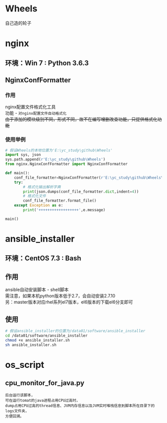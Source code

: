 # Wheels
自己造的轮子
# nginx
## 环境：Win 7 : Python 3.6.3
## NginxConfFormatter
### 作用
nginx配置文件格式化工具<br/>
功能 - `对nginx配置文件自动格式化`<br/>
~~由于添加的模块级别不同，形式不同，故不在编写增删改查功能，只提供格式化功能~~
### 使用举例
```Python
# 假设Wheels的本地位置为'E:\yc_study\github\Wheels'
import sys, json
sys.path.append(r'E:\yc_study\github\Wheels')
from nginx.NginxConfFormatter import NginxConfFormatter

def main():
	conf_file_formatter=NginxConfFormatter(r'E:\yc_study\github\Wheels\nginx\default.conf')
	try:
		# 格式化输出解析字典
		print(json.dumps(conf_file_formatter.dict,indent=4))
		# 格式化文件
		conf_file_formatter.format_file()
	except Exception as e:
		print('++++++++++++++++++',e.message)

main()
```

# ansible_installer
## 环境：CentOS 7.3 : Bash
## 作用
ansible自动安装脚本 - shell脚本<br/>
需注意，如果本机python版本低于2.7，会自动安装2.7.10<br/>
另：master版本对应rhel系列el7版本，el6版本的下载el6分支即可<br/>
## 使用
```Bash
# 假设ansible_installer的位置为/data01/software/ansible_installer
cd /data01/software/ansible_installer
chmod +x ansible_installer.sh
sh ansible_installer.sh
```

# os_script
## cpu_monitor_for_java.py
    后台运行该脚本，
    可在运行tomat的java进程占用CPU过高时，
    dump占用CPU过高的thread信息、JVM内存信息以及JVM实时堆栈信息到脚本所在目录下的logs文件夹，
    方便回溯。